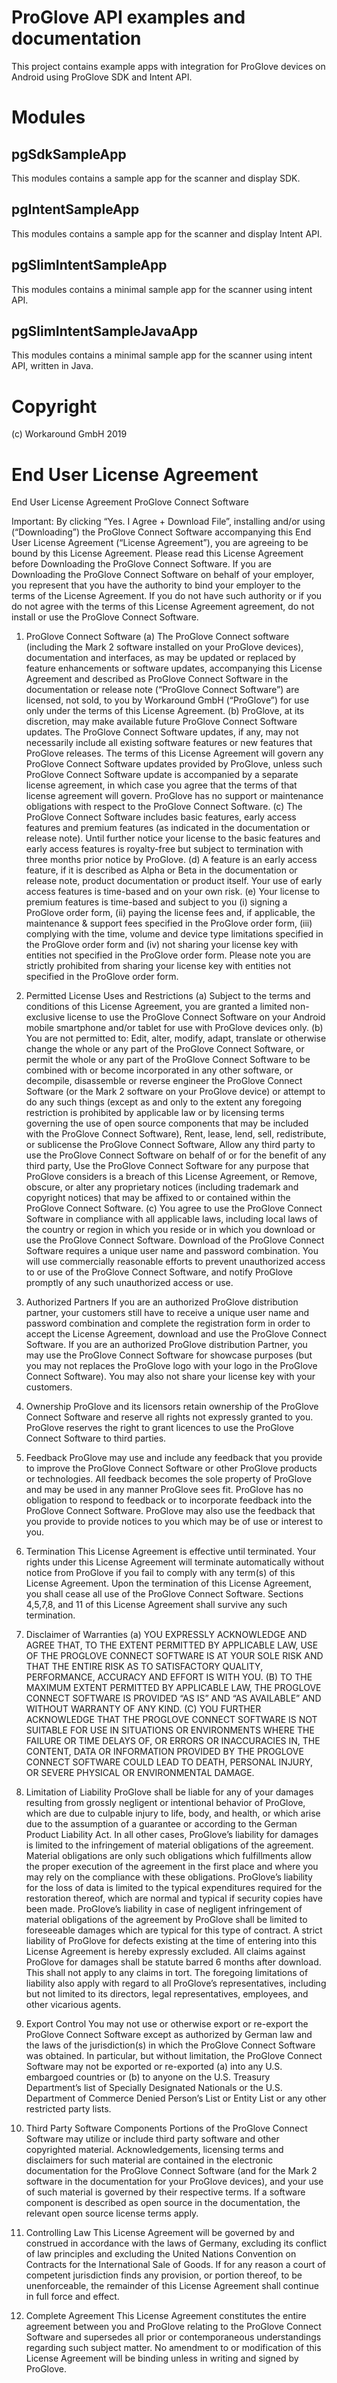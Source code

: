 # ProGlove API examples and documentation

This project contains example apps with integration for ProGlove devices on Android using ProGlove SDK and Intent API.

Modules
=======

pgSdkSampleApp
-----------------

This modules contains a sample app for the scanner and display SDK.

pgIntentSampleApp
-----------------

This modules contains a sample app for the scanner and display Intent API.

pgSlimIntentSampleApp
-----------------

This modules contains a minimal sample app for the scanner using intent API.

pgSlimIntentSampleJavaApp
-----------------

This modules contains a minimal sample app for the scanner using intent API, written in Java.


Copyright
=========
(c) Workaround GmbH 2019

End User License Agreement
=========
End User License Agreement ProGlove Connect Software

Important: By clicking “Yes. I Agree + Download File”, installing and/or using (“Downloading”) the ProGlove Connect Software accompanying this End User License Agreement (“License Agreement”), you are agreeing to be bound by this License Agreement. Please read this License Agreement before Downloading the ProGlove Connect Software. If you are Downloading the ProGlove Connect Software  on behalf of your employer, you represent that you have the authority to bind your employer to the terms of the License Agreement. If you do not have such authority or if you do not agree with the terms of this License Agreement agreement, do not install or use the ProGlove Connect Software.

1. ProGlove Connect Software
(a) The ProGlove Connect software (including the Mark 2 software installed on your ProGlove devices), documentation and interfaces, as may be updated or replaced by feature enhancements or software updates, accompanying this License Agreement and described as ProGlove Connect Software in the documentation or release note (“ProGlove Connect Software”) are licensed, not sold, to you by Workaround GmbH (“ProGlove”) for use only under the terms of this License Agreement.
(b) ProGlove, at its discretion, may make available future ProGlove Connect Software updates. The ProGlove Connect Software updates, if any, may not necessarily include all existing software features or new features that ProGlove releases. The terms of this License Agreement will govern any ProGlove Connect Software updates provided by ProGlove, unless such ProGlove Connect Software update is accompanied by a separate license agreement, in which case you agree that the terms of that license agreement will govern. ProGlove has no support or maintenance obligations with respect to the ProGlove Connect Software.
(c) The ProGlove Connect Software includes basic features, early access features and premium features (as indicated in the documentation or release note). Until further notice your license to the basic features and early access features is royalty-free but subject to termination with three months prior notice by ProGlove.
(d) A feature is an early access feature, if it is described as Alpha or Beta in the documentation or release note, product documentation or product itself. Your use of early access features is time-based and on your own risk.
(e) Your license to premium features is time-based and subject to you (i) signing a ProGlove order form, (ii) paying the license fees and, if applicable, the maintenance & support fees specified in the ProGlove order form, (iii) complying with the time, volume and device type limitations specified in the ProGlove order form and (iv) not sharing your license key with entities not specified in the ProGlove order form. Please note you are strictly prohibited from sharing your license key with entities not specified in the ProGlove order form.

2. Permitted License Uses and Restrictions
(a) Subject to the terms and conditions of this License Agreement, you are granted a limited non-exclusive license to use the ProGlove Connect Software on your Android mobile smartphone and/or tablet for use with ProGlove devices only.
(b) You are not permitted to:
Edit, alter, modify, adapt, translate or otherwise change the whole or any part of the ProGlove Connect Software, or permit the whole or any part of the ProGlove Connect Software to be combined with or become incorporated in any other software, or decompile, disassemble or reverse engineer the ProGlove Connect Software (or the Mark 2 software on your ProGlove device) or attempt to do any such things (except as and only to the extent any foregoing restriction is prohibited by applicable law or by licensing terms governing the use of open source components that may be included with the ProGlove Connect Software),
Rent, lease, lend, sell, redistribute, or sublicense the ProGlove Connect Software,
Allow any third party to use the ProGlove Connect Software on behalf of or for the benefit of any third party,
Use the ProGlove Connect Software for any purpose that ProGlove considers is a breach of this License Agreement, or
Remove, obscure, or alter any proprietary notices (including trademark and copyright notices) that may be affixed to or contained within the ProGlove Connect Software.
(c) You agree to use the ProGlove Connect Software in compliance with all applicable laws, including local laws of the country or region in which you reside or in which you download or use the ProGlove Connect Software. Download of the ProGlove Connect Software requires a unique user name and password combination. You will use commercially reasonable efforts to prevent unauthorized access to or use of the ProGlove Connect Software, and notify ProGlove promptly of any such unauthorized access or use.

3. Authorized Partners
If you are an authorized ProGlove distribution partner, your customers still have to receive a unique user name and password combination and complete the registration form in order to accept the License Agreement, download and use the ProGlove Connect Software. If you are an authorized ProGlove distribution Partner, you may use the ProGlove Connect Software for showcase purposes (but you may not replaces the ProGlove logo with your logo in the ProGlove Connect Software). You may also not share your license key with your customers.
4. Ownership
ProGlove and its licensors retain ownership of the ProGlove Connect Software and reserve all rights not expressly granted to you. ProGlove reserves the right to grant licences to use the ProGlove Connect Software to third parties.

5. Feedback
ProGlove may use and include any feedback that you provide to improve the ProGlove Connect Software or other ProGlove products or technologies. All feedback becomes the sole property of ProGlove and may be used in any manner ProGlove sees fit. ProGlove has no obligation to respond to feedback or to incorporate feedback into the ProGlove Connect Software. ProGlove may also use the feedback that you provide to provide notices to you which may be of use or interest to you.

6. Termination
This License Agreement is effective until terminated. Your rights under this License Agreement will terminate automatically without notice from ProGlove if you fail to comply with any term(s) of this License Agreement. Upon the termination of this License Agreement, you shall cease all use of the ProGlove Connect Software. Sections 4,5,7,8, and 11 of this License Agreement shall survive any such termination.

7. Disclaimer of Warranties
(a) YOU EXPRESSLY ACKNOWLEDGE AND AGREE THAT, TO THE EXTENT PERMITTED BY APPLICABLE LAW, USE OF THE PROGLOVE CONNECT SOFTWARE IS AT YOUR SOLE RISK AND THAT THE ENTIRE RISK AS TO SATISFACTORY QUALITY, PERFORMANCE, ACCURACY AND EFFORT IS WITH YOU.
(B) TO THE MAXIMUM EXTENT PERMITTED BY APPLICABLE LAW, THE PROGLOVE CONNECT SOFTWARE IS PROVIDED “AS IS” AND “AS AVAILABLE” AND WITHOUT WARRANTY OF ANY KIND.
(C) YOU FURTHER ACKNOWLEDGE THAT THE PROGLOVE CONNECT SOFTWARE IS NOT SUITABLE FOR USE IN SITUATIONS OR ENVIRONMENTS WHERE THE FAILURE OR TIME DELAYS OF, OR ERRORS OR INACCURACIES IN, THE CONTENT, DATA OR INFORMATION PROVIDED BY THE PROGLOVE CONNECT SOFTWARE COULD LEAD TO DEATH, PERSONAL INJURY, OR SEVERE PHYSICAL OR ENVIRONMENTAL DAMAGE.

8. Limitation of Liability
ProGlove shall be liable for any of your damages resulting from grossly negligent or intentional behavior of ProGlove, which are due to culpable injury to life, body, and health, or which arise due to the assumption of a guarantee or according to the German Product Liability Act. In all other cases, ProGlove’s liability for damages is limited to the infringement of material obligations of the agreement. Material obligations are only such obligations which fulfillments allow the proper execution of the agreement in the first place and where you may rely on the compliance with these obligations. ProGlove’s liability for the loss of data is limited to the typical expenditures required for the restoration thereof, which are normal and typical if security copies have been made. ProGlove’s liability in case of negligent infringement of material obligations of the agreement by ProGlove shall be limited to foreseeable damages which are typical for this type of contract. A strict liability of ProGlove for defects existing at the time of entering into this License Agreement is hereby expressly excluded. All claims against ProGlove for damages shall be statute barred 6 months after download. This shall not apply to any claims in tort. The foregoing limitations of liability also apply with regard to all ProGlove’s representatives, including but not limited to its directors, legal representatives, employees, and other vicarious agents.

9. Export Control
You may not use or otherwise export or re-export the ProGlove Connect Software except as authorized by German law and the laws of the jurisdiction(s) in which the ProGlove Connect Software was obtained. In particular, but without limitation, the ProGlove Connect Software may not be exported or re-exported (a) into any U.S. embargoed countries or (b) to anyone on the U.S. Treasury Department’s list of Specially Designated Nationals or the U.S. Department of Commerce Denied Person’s List or Entity List or any other restricted party lists.

10. Third Party Software Components
Portions of the ProGlove Connect Software may utilize or include third party software and other copyrighted material. Acknowledgements, licensing terms and disclaimers for such material are contained in the electronic documentation for the ProGlove Connect Software (and for the Mark 2 software in the documentation for your ProGlove devices), and your use of such material is governed by their respective terms. If a software component is described as open source in the documentation, the relevant open source license terms apply.

11. Controlling Law
This License Agreement will be governed by and construed in accordance with the laws of Germany, excluding its conflict of law principles and excluding the United Nations Convention on Contracts for the International Sale of Goods. If for any reason a court of competent jurisdiction finds any provision, or portion thereof, to be unenforceable, the remainder of this License Agreement shall continue in full force and effect.

12. Complete Agreement
This License Agreement constitutes the entire agreement between you and ProGlove relating to the ProGlove Connect Software and supersedes all prior or contemporaneous understandings regarding such subject matter. No amendment to or modification of this License Agreement will be binding unless in writing and signed by ProGlove.
